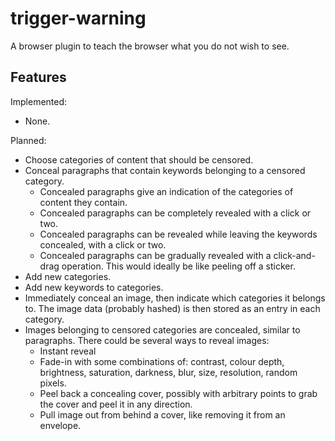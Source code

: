 # trigger-warning
A browser plugin to teach the browser what you do not wish to see.

## Features

Implemented:

 - None.

Planned:

 - Choose categories of content that should be censored.
 - Conceal paragraphs that contain keywords belonging to a censored category.
   - Concealed paragraphs give an indication of the categories of content they contain.
   - Concealed paragraphs can be completely revealed with a click or two.
   - Concealed paragraphs can be revealed while leaving the keywords concealed, with a click or two.
   - Concealed paragraphs can be gradually revealed with a click-and-drag operation. This would ideally be like peeling off a sticker.
 - Add new categories.
 - Add new keywords to categories.
 - Immediately conceal an image, then indicate which categories it belongs to. The image data (probably hashed) is then stored as an entry in each category.
 - Images belonging to censored categories are concealed, similar to paragraphs. There could be several ways to reveal images:
   - Instant reveal
   - Fade-in with some combinations of: contrast, colour depth, brightness, saturation, darkness, blur, size, resolution, random pixels.
   - Peel back a concealing cover, possibly with arbitrary points to grab the cover and peel it in any direction.
   - Pull image out from behind a cover, like removing it from an envelope.
